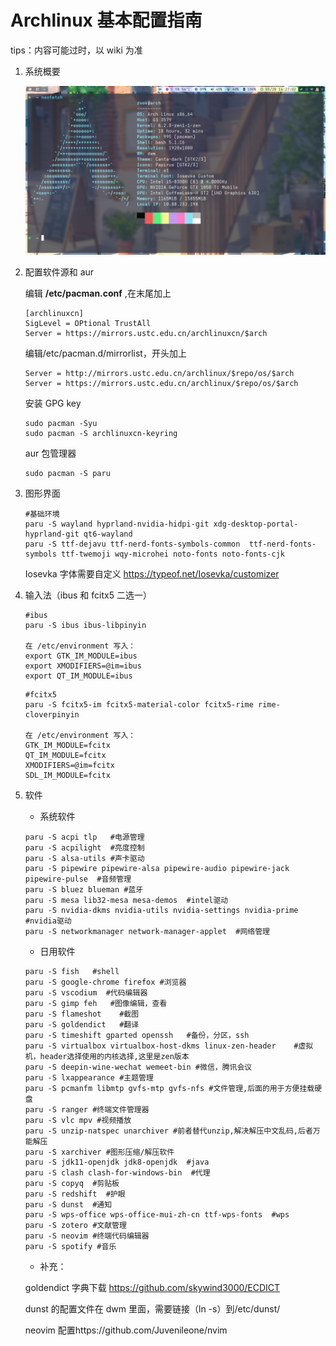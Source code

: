 # Archlinux 基本配置指南

tips：内容可能过时，以 wiki 为准

1. 系统概要

   ![alt ](./demo.png)

2. 配置软件源和 aur

   编辑 **/etc/pacman.conf** ,在末尾加上

   ```
   [archlinuxcn]
   SigLevel = OPtional TrustAll
   Server = https://mirrors.ustc.edu.cn/archlinuxcn/$arch
   ```

   编辑/etc/pacman.d/mirrorlist，开头加上

   ```
   Server = http://mirrors.ustc.edu.cn/archlinux/$repo/os/$arch
   Server = https://mirrors.ustc.edu.cn/archlinux/$repo/os/$arch
   ```

   安装 GPG key

   ```
   sudo pacman -Syu
   sudo pacman -S archlinuxcn-keyring
   ```

   aur 包管理器

   ```
   sudo pacman -S paru
   ```

3. 图形界面

   ```
   #基础环境
   paru -S wayland hyprland-nvidia-hidpi-git xdg-desktop-portal-hyprland-git qt6-wayland
   paru -S ttf-dejavu ttf-nerd-fonts-symbols-common  ttf-nerd-fonts-symbols ttf-twemoji wqy-microhei noto-fonts noto-fonts-cjk
   ```

   Iosevka 字体需要自定义
   https://typeof.net/Iosevka/customizer

4. 输入法（ibus 和 fcitx5 二选一）

   ```
   #ibus
   paru -S ibus ibus-libpinyin

   在 /etc/environment 写入：
   export GTK_IM_MODULE=ibus
   export XMODIFIERS=@im=ibus
   export QT_IM_MODULE=ibus
   ```

   ```
   #fcitx5
   paru -S fcitx5-im fcitx5-material-color fcitx5-rime rime-cloverpinyin

   在 /etc/environment 写入：
   GTK_IM_MODULE=fcitx
   QT_IM_MODULE=fcitx
   XMODIFIERS=@im=fcitx
   SDL_IM_MODULE=fcitx
   ```

5. 软件

   - 系统软件

   ```
   paru -S acpi tlp   #电源管理
   paru -S acpilight  #亮度控制
   paru -S alsa-utils #声卡驱动
   paru -S pipewire pipewire-alsa pipewire-audio pipewire-jack pipewire-pulse  #音频管理
   paru -S bluez blueman #蓝牙
   paru -S mesa lib32-mesa mesa-demos  #intel驱动
   paru -S nvidia-dkms nvidia-utils nvidia-settings nvidia-prime   #nvidia驱动
   paru -S networkmanager network-manager-applet  #网络管理
   ```

   - 日用软件

   ```
   paru -S fish   #shell
   paru -S google-chrome firefox #浏览器
   paru -S vscodium  #代码编辑器
   paru -S gimp feh   #图像编辑，查看
   paru -S flameshot    #截图
   paru -S goldendict   #翻译
   paru -S timeshift gparted openssh   #备份，分区，ssh
   paru -S virtualbox virtualbox-host-dkms linux-zen-header    #虚拟机，header选择使用的内核选择,这里是zen版本
   paru -S deepin-wine-wechat wemeet-bin #微信，腾讯会议
   paru -S lxappearance #主题管理
   paru -S pcmanfm libmtp gvfs-mtp gvfs-nfs #文件管理,后面的用于方便挂载硬盘
   paru -S ranger #终端文件管理器
   paru -S vlc mpv #视频播放
   paru -S unzip-natspec unarchiver #前者替代unzip,解决解压中文乱码,后者万能解压
   paru -S xarchiver #图形压缩/解压软件
   paru -S jdk11-openjdk jdk8-openjdk  #java
   paru -S clash clash-for-windows-bin  #代理
   paru -S copyq  #剪贴板
   paru -S redshift  #护眼
   paru -S dunst  #通知
   paru -S wps-office wps-office-mui-zh-cn ttf-wps-fonts  #wps
   paru -S zotero #文献管理
   paru -S neovim #终端代码编辑器
   paru -S spotify #音乐
   ```

   - 补充：

   goldendict 字典下载
   https://github.com/skywind3000/ECDICT

   dunst 的配置文件在 dwm 里面，需要链接（ln -s）到/etc/dunst/

   neovim 配置https://github.com/Juvenileone/nvim
